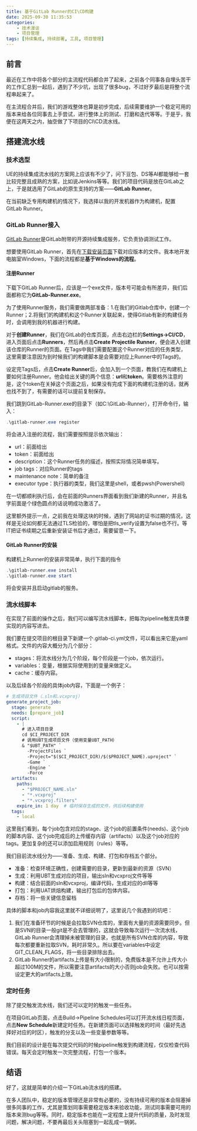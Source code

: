```yaml
---
title: 基于GitLab Runner的CI\CD构建
date: 2025-09-30 11:35:53
categories: 
	- 技术漫谈
    - 项目管理
tags: [持续集成, 持续部署, 工具, 项目管理]
---
```


## 前言
最近在工作中将各个部分的主流程代码都合并了起来，之前各个同事各自埋头苦干的工作汇总到一起后，遇到了不少坑，出现了很多bug，不过好歹最后是将整个流程串起来了。

在主流程合并后，我们的游戏整体也算是初步完成，后续需要维护一个稳定可用的版本来给各位同事去上手尝试，进行整体上的测试、打磨和迭代等等。于是乎，我便在这两天之内，抽空做了下项目的CI\CD流水线。

## 搭建流水线
### 技术选型
UE的持续集成流水线的方案网上应该有不少了，问下豆包、DS等AI都能够给一套比较完整且成熟的方案，比如说Jenkins等等。我们的项目代码是放在GitLab之上，于是就选用了GitLab的原生支持的方案——**GitLab Runner**。

在当前缺乏专用构建机的情况下，我选择以我的开发机器作为构建机，配置GitLab Runner。

### GitLab Runner接入
[GitLab Runner](https://gitlab.com/gitlab-org/gitlab-runner)是GitLab附带的开源持续集成服务，它负责协调测试工作。

想要使用GitLab Runner，首先在[下载安装页面](https://docs.gitlab.com/runner/install/)下载对应版本的文件。我本地开发电脑室Windows，下面的流程都是**基于Windows的流程**。

#### 注册Runner
下载下GitLab Runner后，应该是一个exe文件，版本号可能会有所差异，我们后面都称它为**GitLab-Runner.exe**。

为了使用Runner服务，我们需要做两部准备：1.在我们的Gitlab仓库中，创建一个Runner；2.将我们的构建机和这个Runner关联起来，使得Gitlab有新的构建任务时，会调用到我的机器进行构建。

对于**创建Runner**，我们在GitLab的仓库页面，点击右边栏的**Settings->CI/CD**，进入页面后点击**Runners**，然后再点击**Create Projectile Runner**，便会进入创建该仓库的Runner的页面。在Tags中我们需要配置这个Runner对应的任务类型，这里需要注意因为到时候我们的构建脚本是会需要对应上Runner中的Tags的。

设定完Tags后，点击**Create Runner**后，会加入到一个页面，教我们在构建机上要如何注册Runner。他会给出关键的两个信息：**url**和**token**。需要格外注意的是，这个token在关掉这个页面之后，如果没有完成下面的构建机注册的话，就再也找不到了，有需要的话可以提前复制保存。

我们跳到GitLab-Runner.exe的目录下（如C:\GitLab-Runner），打开命令行，输入：
```powershell
.\gitlab-runner.exe register
```
将会进入注册的流程，我们需要按照提示依次输出：
- url：前面给出
- token：前面给出
- description：这个Runner任务的描述，按照实际情况简单填写。
- job tags：对应Runner的tags
- maintenance note：简单的备注
- executor type：执行器的类型，我们这里是shell，或者pwsh(Powershell)

在一切都顺利执行后，会在前面的Runners界面看到我们新建的Runner，并且名字前面是个绿色圆点的话说明成功激活了。

这里额外提示一点，之前我在处理这块的时候，遇到了网站的证书过期的情况，这样是无论如何都无法通过TLS检验的，哪怕是把tls_verify设置为false也不行。等IT把证书续期之后重新安装证书后才通过，需要留意一下。

#### GitLab Runner的安装
构建机上Runner的安装非常简单，执行下面的指令
```powershell
.\gitlab-runner.exe install
.\gitlab-runner.exe start
```
将会安装并且启动gitlab的服务。

### 流水线脚本
在实现了前面的操作之后，我们可以编写流水线脚本，把每次pipeline触发具体要实现的内容写进去。

我们要在提交项目的根目录下新建一个.gitlab-ci.yml文件，可以看出来它是yaml格式。文件的内容大概分为几个部分：

- stages：将流水线分为几个阶段，每个阶段是一个job，依次运行。
- variables：变量，根据实际使用到的变量来做定义。
- cache：缓存内容。

以及后续各个阶段的具体job内容，下面是一个例子：
```yaml
# 生成项目文件（.sln和.vcxproj）
generate_project_job:
  stage: generate
  needs: [prepare_job]
  script:
    - |
      # 进入项目目录
      cd $CI_PROJECT_DIR
      # 调用UBT生成项目文件（使用变量UBT_PATH）
      & "$UBT_PATH" `
        -ProjectFiles `
        -Project="$($CI_PROJECT_DIR)/$($PROJECT_NAME).uproject" `
        -Game `
        -Engine `
        -Force
  artifacts:
    paths:
      - "$PROJECT_NAME.sln"
      - "*.vcxproj"
      - "*.vcxproj.filters"
    expire_in: 1 day  # 临时保存生成的文件，供后续构建使用
  tags:
    - local
```

这里我们看到，每个job包含对应的stage、这个job的前置条件(needs)、这个job的脚本内容、这个job完成后的上传缓存内容（artifacts）以及这个job对应的tags。更加复杂的还可以添加启用规则（rules）等等。

我们目前流水线分为——准备、生成、构建、打包和存档五个部分。
- 准备：检查环境正确性，创建需要的目录，更新到最新的资源（SVN）
- 生成：利用UBT生成对应的项目，输出sln和vcxproj文件等等
- 构建：结合前面的sln和vcxproj，编译代码，生成对应的dll等等
- 打包：利用UAT烘焙构建，输出打包后的包体内容。
- 存档：将一些关键信息留档

具体的脚本和job内容我这里就不详细说明了，这里说几个我遇到的坑吧：
1. 我们在准备环节的时候是会拉取SVN仓库的，里面有大量的资源需要同步。但是SVN的目录一般git是不会去管理的，这就会导致每次运行一次流水线，GitLab Runner会清理掉未被管理的目录，也就是所有SVN仓库的内容，导致每次都要重新拉取SVN，耗时非常久。所以要在variables中设定GIT_CLEAN_FLAGS，将一些目录排除出去。
2. GitLab Runner的artifacts上传是有大小限制的，免费版本是不允许上传大小超过100M的文件，所以需要注意artifacts的大小否则job会失败。也可以按需设定更大的artifacts上限。

### 定时任务
除了提交触发流水线，我们还可以定时的触发一些任务。

在项目GitLab页面，点击Build->Pipeline Schedules可以打开流水线日程页面，点击**New Schedule**新建定时任务。在新建页面可以选择触发的时间（最好先选择好对应的时区），触发的分支以及一些变量参数等等。

我们目前的设计是在每次提交代码的时候pipeline触发到构建流程，仅仅检查代码错误。每天会定时触发一次完整流程，打包一个版本。

## 结语
好了，这就是简单的介绍一下GitLab流水线的搭建。

在多人团队中，稳定的版本管理还是非常有必要的，没有持续可用的版本会阻塞掉很多同事的工作，尤其是策划同事需要稳定版本来验收功能，测试同事需要可用的版本来测bug等等。同时，稳定版本也能在一定程度上提升代码的质量，及时发现问题，解决问题，不要再最后关头阻塞到一起乱成一锅粥。

